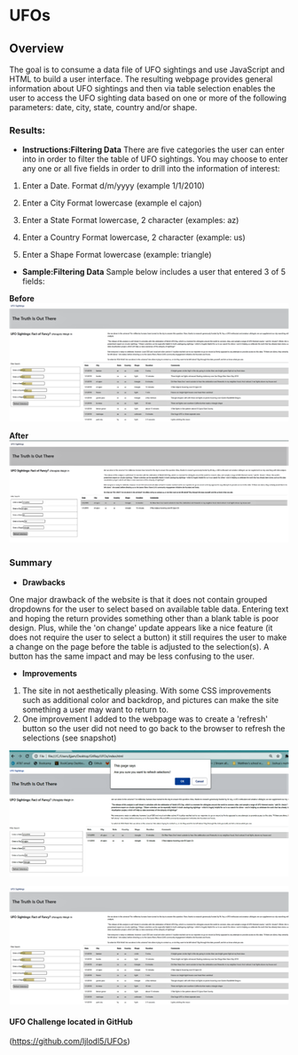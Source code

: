 # UFOs


## **Overview**
The goal is to consume a data file of UFO sightings and use JavaScript and HTML to build a user interface. 
The resulting webpage provides general information about UFO sightings and then via table selection enables the user to access the UFO sighting data based on one or more of the following parameters: 
date, city, state, country and/or shape. 
 
### **Results**: 

* **Instructions:Filtering Data**
There are five categories the user can enter into in order to filter the table of UFO sightings. 
You may choose to enter any one or all five fields in order to drill into the information of interest:
 
1) Enter a Date. 
	Format d/m/yyyy 
       (example 1/1/2010)

2) Enter a City
	Format lowercase 
       (example el cajon)

3) Enter a State
	Format lowercase, 2 character 
       (examples: az)

4) Enter a Country
	Format lowercase, 2 character 
       (example: us)

5) Enter a Shape
	Format lowercase 
       (example: triangle)

* **Sample:Filtering Data**
Sample below includes a user that entered 3 of 5 fields:

**Before**
![Exhibit A](https://github.com/ljlodl5/UFOs/blob/main/Selections%20Return%20to%20Default.png)

**After** 
![Exhibit B](https://github.com/ljlodl5/UFOs/blob/main/Table%20Selections%20Chosen.png)


### **Summary**

* **Drawbacks**

One major drawback of the website is that it does not contain grouped dropdowns for the user to select based on available table data. 
Entering text and hoping the return provides something other than a blank table is poor design.
Plus, while the 'on change' update appears like a nice feature (it does not require the user to select a button) it still requires the user to make a change on the page before the table is adjusted to the selection(s).
A button has the same impact and may be less confusing to the user. 

* **Improvements**
1) The site in not aesthetically pleasing. With some CSS improvements such as additional color and backdrop, and pictures can make the site something a user may want to return to.
2) One improvement I added to the webpage was to create a 'refresh' button so the user did not need to go back to the browser to refresh the selections (see snapshot)

![Exhibit C](https://github.com/ljlodl5/UFOs/blob/main/Refresh%20Page.png)
   
![Exhibit D](https://github.com/ljlodl5/UFOs/blob/main/Selections%20Return%20to%20Default.png)
   

#### UFO Challenge located in GitHub
(https://github.com/ljlodl5/UFOs)